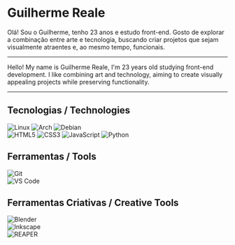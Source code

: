 # Guilherme Reale  
Olá! Sou o Guilherme, tenho 23 anos e estudo front-end. Gosto de explorar a combinação entre arte e tecnologia, buscando criar projetos que sejam visualmente atraentes e, ao mesmo tempo, funcionais.

---

Hello! My name is Guilherme Reale, I'm 23 years old studying front-end development. I like combining art and technology, aiming to create visually appealing projects while preserving functionality.

---

## Tecnologias / Technologies  
![Linux](https://img.shields.io/badge/Linux-000?style=for-the-badge&logo=linux&logoColor=FCC624) ![Arch](https://img.shields.io/badge/Arch-blue?style=for-the-badge&logo=arch-linux&logoColor=white) ![Debian](https://img.shields.io/badge/Debian-D70751?style=for-the-badge&logo=debian&logoColor=white)  
![HTML5](https://img.shields.io/badge/HTML5-E34F26?style=for-the-badge&logo=html5&logoColor=white) ![CSS3](https://img.shields.io/badge/CSS3-1572B6?style=for-the-badge&logo=css3&logoColor=white) ![JavaScript](https://img.shields.io/badge/JavaScript-F7DF1E?style=for-the-badge&logo=javascript&logoColor=black) ![Python](https://img.shields.io/badge/python-3670A0?style=for-the-badge&logo=python&logoColor=ffdd54)

## Ferramentas / Tools  
![Git](https://img.shields.io/badge/GIT-E44C30?style=for-the-badge&logo=git&logoColor=white)  
![VS Code](https://img.shields.io/badge/Vscode-007ACC?style=for-the-badge&logo=visual-studio-code&logoColor=white)

## Ferramentas Criativas / Creative Tools  
![Blender](https://img.shields.io/badge/blender-%23F5792A.svg?style=for-the-badge&logo=blender&logoColor=white)  
![Inkscape](https://img.shields.io/badge/Inkscape-e0e0e0?style=for-the-badge&logo=inkscape&logoColor=080A13)  
![REAPER](https://img.shields.io/badge/Reaper%20(DAW)-black?style=for-the-badge)
